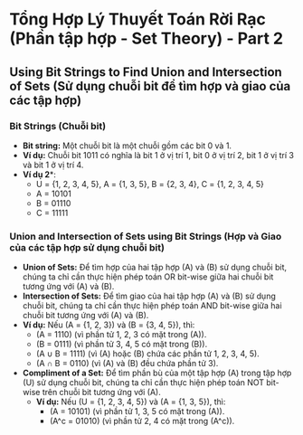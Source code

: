 # Tổng Hợp Lý Thuyết Toán Rời Rạc (Phần tập hợp - Set Theory) - Part 2

## Using Bit Strings to Find Union and Intersection of Sets (Sử dụng chuỗi bit để tìm hợp và giao của các tập hợp)

### Bit Strings (Chuỗi bit)
- **Bit string:** Một chuỗi bit là một chuỗi gồm các bit 0 và 1.
- **Ví dụ:** Chuỗi bit 1011 có nghĩa là bit 1 ở vị trí 1, bit 0 ở vị trí 2, bit 1 ở vị trí 3 và bit 1 ở vị trí 4.
- **Ví dụ 2***: 
  - U = {1, 2, 3, 4, 5}, A = {1, 3, 5}, B = {2, 3, 4}, C = {1, 2, 3, 4, 5}
  - A = 10101
  - B = 01110
  - C = 11111

### Union and Intersection of Sets using Bit Strings (Hợp và Giao của các tập hợp sử dụng chuỗi bit)
- **Union of Sets:** Để tìm hợp của hai tập hợp \(A\) và \(B\) sử dụng chuỗi bit, chúng ta chỉ cần thực hiện phép toán OR bit-wise giữa hai chuỗi bit tương ứng với \(A\) và \(B\).
- **Intersection of Sets:** Để tìm giao của hai tập hợp \(A\) và \(B\) sử dụng chuỗi bit, chúng ta chỉ cần thực hiện phép toán AND bit-wise giữa hai chuỗi bit tương ứng với \(A\) và \(B\).
- **Ví dụ:** Nếu \(A = \{1, 2, 3\}\) và \(B = \{3, 4, 5\}\), thì:
  - \(A = 1110\) (vì phần tử 1, 2, 3 có mặt trong \(A\)).
  - \(B = 0111\) (vì phần tử 3, 4, 5 có mặt trong \(B\)).
  - \(A ∪ B = 1111\) (vì \(A\) hoặc \(B\) chứa các phần tử 1, 2, 3, 4, 5).
  - \(A ∩ B = 0110\) (vì \(A\) và \(B\) đều chứa phần tử 3).
- **Compliment of a Set:** Để tìm phần bù của một tập hợp \(A\) trong tập hợp \(U\) sử dụng chuỗi bit, chúng ta chỉ cần thực hiện phép toán NOT bit-wise trên chuỗi bit tương ứng với \(A\).
  - **Ví dụ:** Nếu \(U = \{1, 2, 3, 4, 5\}\) và \(A = \{1, 3, 5\}\), thì:
    - \(A = 10101\) (vì phần tử 1, 3, 5 có mặt trong \(A\)).
    - \(A^c = 01010\) (vì phần tử 2, 4 có mặt trong \(A^c\)).
